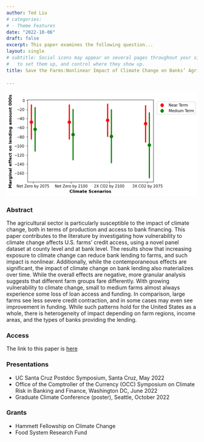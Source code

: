 ```yaml
---
author: Ted Liu
# categories:
# - Theme Features
date: "2022-10-06"
draft: false
excerpt: This paper examines the following question...
layout: single
# subtitle: Social icons may appear on several pages throughout your site. Learn how
#   to set them up, and control where they show up.
title: Save the Farms:Nonlinear Impact of Climate Change on Banks’ Agricultural Lending

---
```

![](margin3.png)

### Abstract

The agricultural sector is particularly susceptible to the impact of climate
change, both in terms of production and access to bank financing. This paper
contributes to the literature by investigating how vulnerability to climate change
affects U.S. farms’ credit access, using a novel panel dataset at county level and
at bank level. The results show that increasing exposure to climate change can
reduce bank lending to farms, and such impact is nonlinear. Additionally, while
the contemporaneous effects are significant, the impact of climate change on bank
lending also materializes over time. While the overall effects are negative, more
granular analysis suggests that different farm groups fare differently. With growing
vulnerability to climate change, small to medium farms almost always experience
some loss of loan access and funding. In comparison, large farms see less severe
credit contraction, and in some cases may even see improvement in funding. While
such patterns hold for the United States as a whole, there is heterogeneity of impact
depending on farm regions, income areas, and the types of banks providing the
lending.
### Access

The link to this paper is [here](https://www.dropbox.com/s/simioylaaxbxozi/climate_farm_bank.pdf?dl=0)
### Presentations
- UC Santa Cruz Postdoc Symposium, Santa Cruz, May 2022
- Office of the Comptroller of the Currency (OCC) Symposium on Climate Risk in Banking and Finance, Washington DC, June 2022
- Graduate Climate Conference (poster), Seattle, October 2022

### Grants
- Hammett Fellowship on Climate Change
- Food System Research Fund





